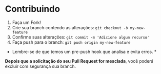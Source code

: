# Contribuindo

1. Faça um Fork!
2. Crie sua branch contendo as alterações: `git checkout -b my-new-feature`
3. Confirme suas alterações: `git commit -m 'Adicione algum recurso'`
4. Faça push para o branch: `git push origin my-new-feature`

* Lembre-se de que temos um pre-push hook que analisa e evita erros. *

**Depois que a solicitação do seu Pull Request for mesclada**, você poderá excluir com segurança sua branch.